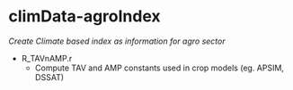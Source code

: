 # climData-agroIndex

*Create Climate based index as information for agro sector*

* R_TAVnAMP.r
  * Compute TAV and AMP constants used in crop models (eg. APSIM, DSSAT)
